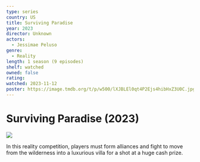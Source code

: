 ```yaml
---
type: series
country: US
title: Surviving Paradise
year: 2023
director: Unknown
actors:
  - Jessimae Peluso
genre:
  - Reality
length: 1 season (9 episodes)
shelf: watched
owned: false
rating:
watched: 2023-11-12
poster: https://image.tmdb.org/t/p/w500/lXJBLEl0qt4P2Ejs4hibHxZ3U0C.jpg
---
```


# Surviving Paradise (2023)

![](https://image.tmdb.org/t/p/w500/lXJBLEl0qt4P2Ejs4hibHxZ3U0C.jpg)

In this reality competition, players must form alliances and fight to move from the wilderness into a luxurious villa for a shot at a huge cash prize.